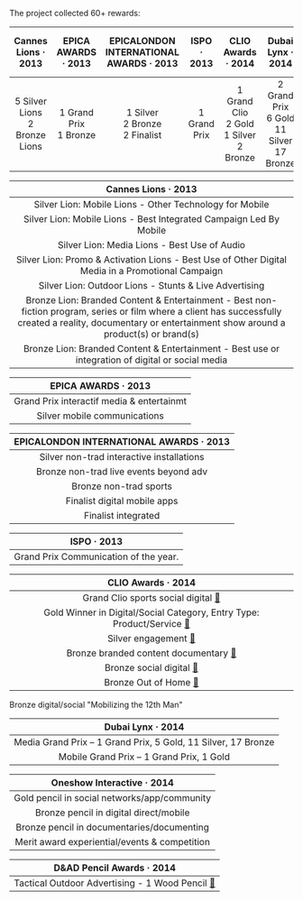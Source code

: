 The project collected 60+ rewards:

| **Cannes Lions · 2013** | **EPICA AWARDS · 2013** | **EPICALONDON INTERNATIONAL AWARDS · 2013** | **ISPO · 2013** | **CLIO Awards · 2014** | **Dubai Lynx · 2014** | **Oneshow Interactive · 2014** | **D&AD Pencil Awards · 2014** |
|:-----------------------:|:----------------------:|:----------------------------------------:|:---------------:|:---------------------:|:-------------------:|:----------------------------:|:-----------------------------:|
| 5 Silver Lions<br>2 Bronze Lions | 1 Grand Prix<br>1 Bronze | 1 Silver<br>2 Bronze<br>2 Finalist | 1 Grand Prix | 1 Grand Clio<br>2 Gold<br>1 Silver<br>2 Bronze | 2 Grand Prix<br>6 Gold<br>11 Silver<br>17 Bronze | 1 Gold<br>2 Bronze Gold<br>1 Merit Award | 1 Wood Pencil |

| **Cannes Lions · 2013** |
|:-----------------------:|
| Silver Lion: Mobile Lions - Other Technology for Mobile |
| Silver Lion: Mobile Lions - Best Integrated Campaign Led By Mobile |
| Silver Lion: Media Lions - Best Use of Audio |
| Silver Lion: Promo & Activation Lions - Best Use of Other Digital Media in a Promotional Campaign |
| Silver Lion: Outdoor Lions - Stunts & Live Advertising |
| Bronze Lion: Branded Content & Entertainment - Best non-fiction program, series or film where a client has successfully created a reality, documentary or entertainment show around a product(s) or brand(s) |
| Bronze Lion: Branded Content & Entertainment - Best use or integration of digital or social media |

| **EPICA AWARDS · 2013** |
|:----------------------:|
| Grand Prix interactif media & entertainmt |
| Silver mobile communications |

| **EPICALONDON INTERNATIONAL AWARDS · 2013** |
|:-------------------------------------------:|
| Silver non-trad interactive installations |
| Bronze non-trad live events beyond adv |
| Bronze non-trad sports |
| Finalist digital mobile apps |
| Finalist integrated |

| **ISPO · 2013** |
|:----------------:|
| Grand Prix Communication of the year. |

| **CLIO Awards · 2014** |
|:----------------------:|
| Grand Clio sports social digital [🔗](https://clios.com/sports/winner/digital-social/mobilizing-the-12th-man-5107) |
| Gold Winner in Digital/Social Category, Entry Type: Product/Service [🔗](https://clios.com/awards/winner/direct/mobilizing-the-12th-man-3218) |
| Silver engagement [🔗](https://clios.com/awards/winner/engagement/mobilizing-the-12th-man-3217) |
| Bronze branded content documentary [🔗](https://clios.com/awards/winner/branded-entertainment-content/mobilizing-the-12th-man-3216) |
| Bronze social digital [🔗](https://clios.com/awards/winner/digital-social/mobilizing-the-12th-man-3219) |
| Bronze Out of Home [🔗](https://clios.com/awards/winner/out-of-home/mobilizing-the-12th-man-3220) |

Bronze digital/social "Mobilizing the 12th Man"

| **Dubai Lynx · 2014** |
|:--------------------:|
| Media Grand Prix – 1 Grand Prix, 5 Gold, 11 Silver, 17 Bronze |
| Mobile Grand Prix – 1 Grand Prix, 1 Gold |

| **Oneshow Interactive · 2014** |
|:------------------------------:|
| Gold pencil in social networks/app/community |
| Bronze pencil in digital direct/mobile |
| Bronze pencil in documentaries/documenting |
| Merit award experiential/events & competition |

| **D&AD Pencil Awards · 2014** |
|:----------------------------:|
| Tactical Outdoor Advertising - 1 Wood Pencil [🔗](https://www.dandad.org/awards/professional/2014/outdoor-advertising/23157/mobilizing-the-12th-man/) |
